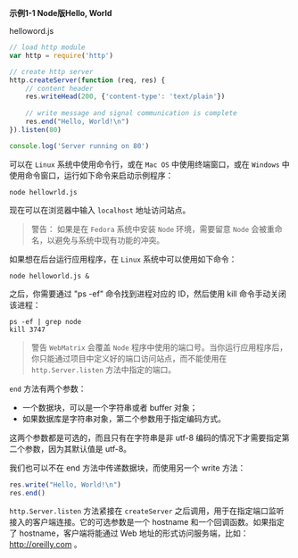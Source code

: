 **示例1-1 Node版Hello, World**

helloword.js

```js
// load http module
var http = require('http')

// create http server
http.createServer(function (req, res) {
    // content header
    res.writeHead(200, {'content-type': 'text/plain'})
    
    // write message and signal communication is complete
    res.end("Hello, World!\n")
}).listen(80)

console.log('Server running on 80')
```

可以在 `Linux` 系统中使用命令行，或在 `Mac OS` 中使用终端窗口，或在 `Windows` 中使用命令窗口，运行如下命令来启动示例程序：

```console
node hellowrld.js
```

现在可以在浏览器中输入 `localhost` 地址访问站点。

> 警告：
> 如果是在 `Fedora` 系统中安装 `Node` 环境，需要留意 `Node` 会被重命名，以避免与系统中现有功能的冲突。

如果想在后台运行应用程序，在 `Linux` 系统中可以使用如下命令：

```console
node helloworld.js &
```

之后，你需要通过 "ps -ef" 命令找到进程对应的 ID，然后使用 kill 命令手动关闭该进程：

```console
ps -ef | grep node
kill 3747
```

> 警告
> `WebMatrix` 会覆盖 `Node` 程序中使用的端口号。当你运行应用程序后，你只能通过项目中定义好的端口访问站点，而不能使用在 `http.Server.listen` 方法中指定的端口。

`end` 方法有两个参数：

+ 一个数据块，可以是一个字符串或者 buffer 对象；
+ 如果数据库是字符串对象，第二个参数用于指定编码方式。

这两个参数都是可选的，而且只有在字符串是非 utf-8 编码的情况下才需要指定第二个参数，因为其默认值是 utf-8。

我们也可以不在 end 方法中传递数据块，而使用另一个 write 方法：

```js
res.write("Hello, World!\n")
res.end()
```

`http.Server.listen` 方法紧接在 `createServer` 之后调用，用于在指定端口监听接入的客户端连接。它的可选参数是一个 hostname 和一个回调函数。如果指定了 hostname，客户端将能通过 Web 地址的形式访问服务端，比如：http://oreilly.com 。
